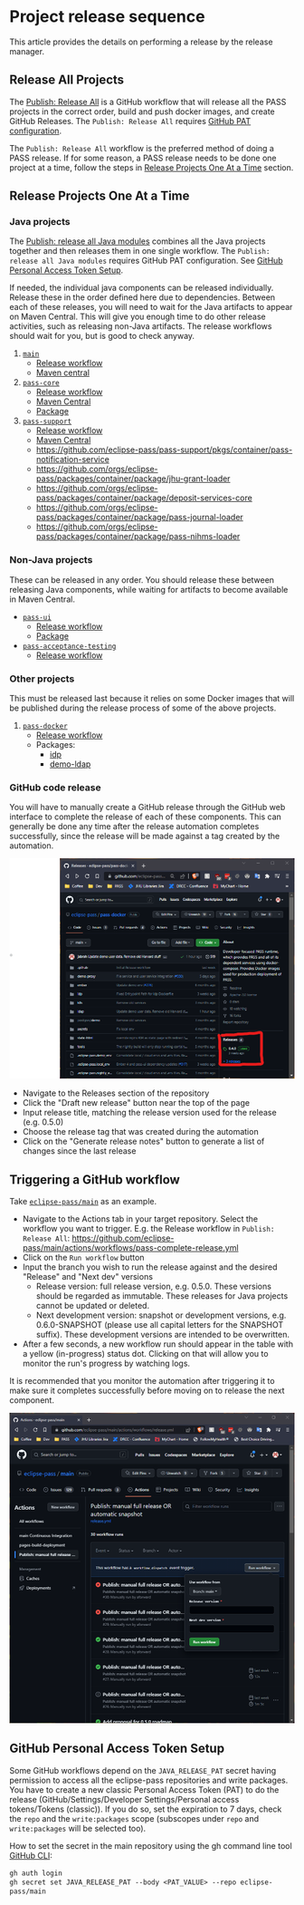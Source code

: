 # Project release sequence

This article provides the details on performing a release by the release manager.

## Release All Projects

The [Publish: Release All](https://github.com/eclipse-pass/main/actions/workflows/pass-complete-release.yml) is a GitHub workflow that will release all the PASS projects in the correct order, build and push docker images, and create GitHub Releases.
The `Publish: Release All` requires [GitHub PAT configuration](#github-personal-access-token-setup).

The `Publish: Release All` workflow is the preferred method of doing a PASS release. If for some reason, a PASS release needs to be done one project at a time, follow the steps in [Release Projects One At a Time](#release-projects-one-at-a-time) section.

## Release Projects One At a Time

### Java projects
The [Publish: release all Java modules](https://github.com/eclipse-pass/main/actions/workflows/pass-java-release.yml) combines all the Java projects together and then releases them in one single workflow.
The `Publish: release all Java modules` requires GitHub PAT configuration.  See [GitHub Personal Access Token Setup](#github-personal-access-token-setup).

If needed, the individual java components can be released individually. Release these in the order defined here due to 
dependencies. Between each of these releases, you will need to wait for the Java artifacts to appear on Maven Central. 
This will give you enough time to do other release activities, such as releasing non-Java artifacts. The release 
workflows should wait for you, but is good to check anyway.

1. [`main`](https://github.com/eclipse-pass/main)
   * [Release workflow](https://github.com/eclipse-pass/main/actions/workflows/release.yml)
   * [Maven central](https://central.sonatype.com/artifact/org.eclipse.pass/eclipse-pass-parent)
2. [`pass-core`](https://github.com/eclipse-pass/pass-core)
   * [Release workflow](https://github.com/eclipse-pass/pass-core/actions/workflows/release.yml)
   * [Maven Central](https://central.sonatype.com/artifact/org.eclipse.pass/pass-core-main/0.4.0)
   * [Package](https://github.com/eclipse-pass/pass-core/pkgs/container/pass-core-main)
3. [`pass-support`](https://github.com/eclipse-pass/pass-support)
   * [Release workflow](https://github.com/eclipse-pass/pass-support/actions/workflows/release.yml)
   * [Maven Central](https://central.sonatype.com/artifact/org.eclipse.pass/pass-support)
   * https://github.com/eclipse-pass/pass-support/pkgs/container/pass-notification-service
   * https://github.com/orgs/eclipse-pass/packages/container/package/jhu-grant-loader
   * https://github.com/orgs/eclipse-pass/packages/container/package/deposit-services-core
   * https://github.com/orgs/eclipse-pass/packages/container/package/pass-journal-loader
   * https://github.com/orgs/eclipse-pass/packages/container/package/pass-nihms-loader


### Non-Java projects

These can be released in any order. You should release these between releasing Java components, while waiting for artifacts to become available in Maven Central.

* [`pass-ui`](https://github.com/eclipse-pass/pass-ui)
  * [Release workflow](https://github.com/eclipse-pass/pass-ui/actions/workflows/release.yml)
  * [Package](https://github.com/eclipse-pass/pass-ui/pkgs/container/pass-ui)
* [`pass-acceptance-testing`](https://github.com/eclipse-pass/pass-acceptance-testing)
  * [Release workflow](https://github.com/eclipse-pass/pass-acceptance-testing/actions/workflows/release.yml)

### Other projects

This must be released last because it relies on some Docker images that will be published during the release process of some of the above projects.

1. [`pass-docker`](https://github.com/eclipse-pass/pass-docker)
   * [Release workflow](https://github.com/eclipse-pass/pass-docker/actions/workflows/release.yml)
   * Packages:
      * [idp](https://github.com/orgs/eclipse-pass/packages/container/package/idp)
      * [demo-ldap](https://github.com/orgs/eclipse-pass/packages/container/package/demo-ldap)

### GitHub code release

You will have to manually create a GitHub release through the GitHub web interface to complete the release of each of these components. This can generally be done any time after the release automation completes successfully, since the release will be made against a tag created by the automation.

![Code release section](../../.gitbook/assets/code-release-section.png)

* Navigate to the Releases section of the repository
* Click the "Draft new release" button near the top of the page
* Input release title, matching the release version used for the release (e.g. 0.5.0)
* Choose the release tag that was created during the automation
* Click on the "Generate release notes" button to generate a list of changes since the last release

## Triggering a GitHub workflow

Take [`eclipse-pass/main`](https://github.com/eclipse-pass/main) as an example.

* Navigate to the Actions tab in your target repository. Select the workflow you want to trigger. E.g. the Release workflow in `Publish: Release All`: https://github.com/eclipse-pass/main/actions/workflows/pass-complete-release.yml
* Click on the `Run workflow` button
* Input the branch you wish to run the release against and the desired "Release" and "Next dev" versions
  * Release version: full release version, e.g. 0.5.0. These versions should be regarded as immutable. These releases for Java projects cannot be updated or deleted.
  * Next development version: snapshot or development versions, e.g. 0.6.0-SNAPSHOT (please use all capital letters for the SNAPSHOT suffix). These development versions are intended to be overwritten.
* After a few seconds, a new workflow run should appear in the table with a yellow (in-progress) status dot. Clicking on that will allow you to monitor the run's progress by watching logs.

It is recommended that you monitor the automation after triggering it to make sure it completes successfully before moving on to release the next component.

![Release page screenshot](../../.gitbook/assets/main-release-page.png)

## GitHub Personal Access Token Setup

Some GitHub workflows depend on the `JAVA_RELEASE_PAT` secret having permission to access all the eclipse-pass repositories and write packages.
You have to create a new classic Personal Access Token (PAT) to do the release (GitHub/Settings/Developer Settings/Personal access tokens/Tokens (classic)).
If you do so, set the expiration to 7 days, check the `repo` and the `write:packages` scope (subscopes under `repo`
and `write:packages` will be selected too).

How to set the secret in the main repository using the gh command line tool [GitHub CLI](https://cli.github.com/):
```
gh auth login
gh secret set JAVA_RELEASE_PAT --body <PAT_VALUE> --repo eclipse-pass/main
```
